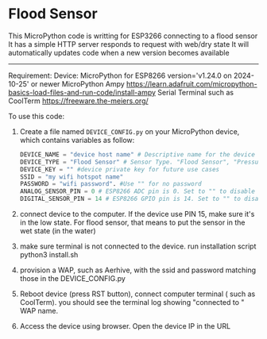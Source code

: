 # Flood Sensor

This MicroPython code is writting for ESP3266 connecting to a flood sensor
It has a simple HTTP server responds to request with web/dry state
It will automatically updates code when a new version becomes available

---

Requirement:
Device: MicroPython for ESP8266  version='v1.24.0 on 2024-10-25' or newer
MicroPython Ampy https://learn.adafruit.com/micropython-basics-load-files-and-run-code/install-ampy
Serial Terminal such as CoolTerm https://freeware.the-meiers.org/

To use this code:

1. Create a file named `DEVICE_CONFIG.py` on your MicroPython device, which contains variables as follow:

    ```python
    DEVICE_NAME = "device host name" # Descriptive name for the device
    DEVICE_TYPE = "Flood Sensor" # Sensor Type. "Flood Sensor", "Pressure Sensor"
    DEVICE_KEY = "" #device private key for future use cases
    SSID = "my wifi hotspot name"
    PASSWORD = "wifi password". #Use "" for no password
    ANALOG_SENSOR_PIN = 0 # ESP8266 ADC pin is 0. Set to "" to disable
    DIGITAL_SENSOR_PIN = 14 # ESP8266 GPIO pin is 14. Set to "" to disable
    ```


2. connect device to the computer. If the device use PIN 15, make sure it's
in the low state. For flood sensor, that means to put the sensor in the wet 
state (in the water)

3. make sure terminal is not connected to the device. run installation script
    python3 install.sh

4. provision a WAP, such as Aerhive, with the ssid and password matching those
in the DEVICE_CONFIG.py

5. Reboot device (press RST button), connect computer terminal ( such as 
CoolTerm). you should see the terminal log showing "connected to " WAP name.

6. Access the device using browser. Open the device IP in the URL

